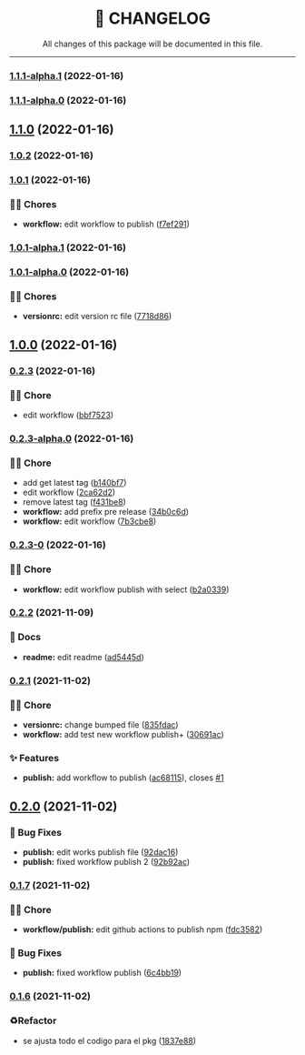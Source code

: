 <div align="center"><h1>📝 CHANGELOG</h1><p>All changes of this package will be documented in this file.</p></div>

---

### [1.1.1-alpha.1](https://github.com/rudemex/nestjs-test-pkg/compare/v1.1.1-alpha.0...v1.1.1-alpha.1) (2022-01-16)

### [1.1.1-alpha.0](https://github.com/rudemex/nestjs-test-pkg/compare/v1.1.0...v1.1.1-alpha.0) (2022-01-16)

## [1.1.0](https://github.com/rudemex/nestjs-test-pkg/compare/v1.0.2...v1.1.0) (2022-01-16)

### [1.0.2](https://github.com/rudemex/nestjs-test-pkg/compare/v1.0.1...v1.0.2) (2022-01-16)

### [1.0.1](https://github.com/rudemex/nestjs-test-pkg/compare/v1.0.1-alpha.1...v1.0.1) (2022-01-16)


### 👨‍💻 Chores

* **workflow:** edit workflow to publish ([f7ef291](https://github.com/rudemex/nestjs-test-pkg/commit/f7ef291c9c30ca86099f663a7d37f8db9103cffd))

### [1.0.1-alpha.1](https://github.com/rudemex/nestjs-test-pkg/compare/v1.0.1-alpha.0...v1.0.1-alpha.1) (2022-01-16)

### [1.0.1-alpha.0](https://github.com/rudemex/nestjs-test-pkg/compare/v1.0.0...v1.0.1-alpha.0) (2022-01-16)


### 👨‍💻 Chores

* **versionrc:** edit version rc file ([7718d86](https://github.com/rudemex/nestjs-test-pkg/commit/7718d86d4c738fe09a7d676853c601f4e33b711d))

## [1.0.0](https://github.com/rudemex/nestjs-test-pkg/compare/v0.2.3...v1.0.0) (2022-01-16)

### [0.2.3](https://github.com/rudemex/nestjs-test-pkg/compare/v0.2.3-alpha.0...v0.2.3) (2022-01-16)


### 👨‍💻 Chore

* edit workflow ([bbf7523](https://github.com/rudemex/nestjs-test-pkg/commit/bbf7523b63c4f5cbd8b4840c116184a64dcbe9f6))

### [0.2.3-alpha.0](https://github.com/rudemex/nestjs-test-pkg/compare/v0.2.3-0...v0.2.3-alpha.0) (2022-01-16)


### 👨‍💻 Chore

* add get latest tag ([b140bf7](https://github.com/rudemex/nestjs-test-pkg/commit/b140bf7317f021aa260325a518ea63ae2f5bae98))
* edit workflow ([2ca62d2](https://github.com/rudemex/nestjs-test-pkg/commit/2ca62d2e611beaa28f672cc30b383fb12ef2dabb))
* remove latest tag ([f431be8](https://github.com/rudemex/nestjs-test-pkg/commit/f431be8e259a97bfe8d502402aac5c9f3d883afe))
* **workflow:** add prefix pre release ([34b0c6d](https://github.com/rudemex/nestjs-test-pkg/commit/34b0c6daed18862cb62dc5063d52e10aff30e1ac))
* **workflow:** edit workflow ([7b3cbe8](https://github.com/rudemex/nestjs-test-pkg/commit/7b3cbe8dd3a0da57a2baeb3f1d75d0775226968b))

### [0.2.3-0](https://github.com/rudemex/nestjs-test-pkg/compare/v0.2.2...v0.2.3-0) (2022-01-16)


### 👨‍💻 Chore

* **workflow:** edit workflow publish with select ([b2a0339](https://github.com/rudemex/nestjs-test-pkg/commit/b2a033948011e39ba7c15a4a2e7c019863a967ad))

### [0.2.2](https://github.com/rudemex/nestjs-test-pkg/compare/v0.2.1...v0.2.2) (2021-11-09)


### 📝 Docs

* **readme:** edit readme ([ad5445d](https://github.com/rudemex/nestjs-test-pkg/commit/ad5445de39b8ba28ffc866121a3925facedac086))

### [0.2.1](https://github.com/rudemex/nestjs-test-pkg/compare/v0.2.0...v0.2.1) (2021-11-02)


### 👨‍💻 Chore

* **versionrc:** change bumped file ([835fdac](https://github.com/rudemex/nestjs-test-pkg/commit/835fdacc033904f54dbb13bcdf56100366627404))
* **workflow:** add test new workflow publish+ ([30691ac](https://github.com/rudemex/nestjs-test-pkg/commit/30691ac3cbfab01e1474eb0b18b397c6f71bd2ac))


### ✨ Features

* **publish:** add workflow to publish ([ac68115](https://github.com/rudemex/nestjs-test-pkg/commit/ac68115d7e78294dae120d716c5b862455fe02c9)), closes [#1](https://github.com/rudemex/nestjs-test-pkg/issues/1)

## [0.2.0](https://github.com/rudemex/nestjs-test-pkg/compare/v0.1.7...v0.2.0) (2021-11-02)


### 🐛 Bug Fixes

* **publish:** edit works publish file ([92dac16](https://github.com/rudemex/nestjs-test-pkg/commit/92dac162c91fdadfb1e4b53995113b060b95f6b5))
* **publish:** fixed workflow publish 2 ([92b92ac](https://github.com/rudemex/nestjs-test-pkg/commit/92b92ac4bcfcad3526a44d737bf1d7aefc89c0fe))

### [0.1.7](https://github.com/rudemex/nestjs-test-pkg/compare/v0.1.6...v0.1.7) (2021-11-02)

### 👨‍💻 Chore

- **workflow/publish:** edit github actions to publish npm ([fdc3582](https://github.com/rudemex/nestjs-test-pkg/commit/fdc3582551d86c9bdd859e3ec9e7986ee64cd37b))

### 🐛 Bug Fixes

- **publish:** fixed workflow publish ([6c4bb19](https://github.com/rudemex/nestjs-test-pkg/commit/6c4bb19747d34468714e585be97458ea2d0e93b4))

### [0.1.6](https://github.com/rudemex/nestjs-test-pkg/compare/v0.1.5...v0.1.6) (2021-11-02)

### ♻️Refactor

- se ajusta todo el codigo para el pkg ([1837e88](https://github.com/rudemex/nestjs-test-pkg/commit/1837e887c0b38abb4e249d0689bd73f50cf8bd35))
